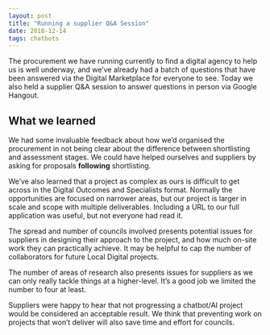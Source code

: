 ```yaml
---
layout: post
title: "Running a supplier Q&A Session"
date: 2018-12-14
tags: chatbots
---
```


The procurement we have running currently to find a digital agency to help us is well underway, and we’ve already had a batch of questions that have been answered via the Digital Marketplace for everyone to see. Today we also held a supplier Q&A session to answer questions in person via Google Hangout.

## What we learned

We had some invaluable feedback about how we’d organised the procurement in not being clear about the difference between shortlisting and assessment stages. We could have helped ourselves and suppliers by asking for proposals **following** shortlisting.

We’ve also learned that a project as complex as ours is difficult to get across in the Digital Outcomes and Specialists format. Normally the opportunities are focused on narrower areas, but our project is larger in scale and scope with multiple deliverables. Including a URL to our full application was useful, but not everyone had read it.

The spread and number of councils involved presents potential issues for suppliers in designing their approach to the project, and how much on-site work they can practically achieve. It may be helpful to cap the number of collaborators for future Local Digital projects.

The number of areas of research also presents issues for suppliers as we can only really tackle things at a higher-level. It’s a good job we limited the number to four at least.

Suppliers were happy to hear that not progressing a chatbot/AI project would be considered an acceptable result. We think that preventing work on projects that won’t deliver will also save time and effort for councils.
